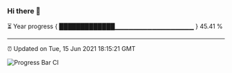 ### Hi there 👋

⏳ Year progress { █████████████▁▁▁▁▁▁▁▁▁▁▁▁▁▁▁▁▁ } 45.41 %

---

⏰ Updated on Tue, 15 Jun 2021 18:15:21 GMT

![Progress Bar CI](https://github.com/liununu/liununu/workflows/Progress%20Bar%20CI/badge.svg)

